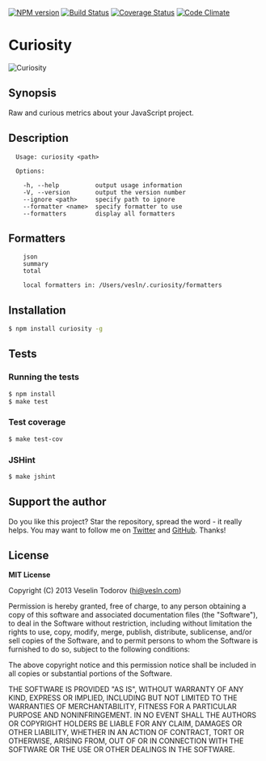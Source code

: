 [![NPM version](https://badge.fury.io/js/curiosity.png)](http://badge.fury.io/js/curiosity)
[![Build Status](https://secure.travis-ci.org/vesln/curiosity.png)](http://travis-ci.org/vesln/curiosity)
[![Coverage Status](https://coveralls.io/repos/vesln/curiosity/badge.png?branch=master)](https://coveralls.io/r/vesln/curiosity?branch=master)
[![Code Climate](https://codeclimate.com/github/vesln/curiosity.png)](https://codeclimate.com/github/vesln/curiosity)

# Curiosity

![Curiosity](http://i.imgur.com/KuQHBUp.png)

## Synopsis

Raw and curious metrics about your JavaScript project.

## Description

```
  Usage: curiosity <path>

  Options:

    -h, --help          output usage information
    -V, --version       output the version number
    --ignore <path>     specify path to ignore
    --formatter <name>  specify formatter to use
    --formatters        display all formatters
```

## Formatters

```
    json
    summary
    total

    local formatters in: /Users/vesln/.curiosity/formatters
```

## Installation

```bash
$ npm install curiosity -g
```

## Tests

### Running the tests

```bash
$ npm install
$ make test
```

### Test coverage

```bash
$ make test-cov
```

### JSHint

```bash
$ make jshint
```

## Support the author

Do you like this project? Star the repository, spread the word - it really helps. You may want to follow
me on [Twitter](https://twitter.com/vesln) and
[GitHub](https://github.com/vesln). Thanks!

## License

**MIT License**

Copyright (C) 2013 Veselin Todorov (hi@vesln.com)

Permission is hereby granted, free of charge, to any person obtaining a copy of this software and associated
documentation files (the "Software"), to deal in the Software without restriction, including without limitation the rights
to use, copy, modify, merge, publish, distribute, sublicense, and/or sell copies of the Software, and to permit
persons to whom the Software is furnished to do so, subject to the following conditions:

The above copyright notice and this permission notice shall be included in all copies or substantial
portions of the Software.

THE SOFTWARE IS PROVIDED "AS IS", WITHOUT WARRANTY OF ANY KIND, EXPRESS OR IMPLIED, INCLUDING BUT NOT LIMITED TO
THE WARRANTIES OF MERCHANTABILITY, FITNESS FOR A PARTICULAR PURPOSE AND NONINFRINGEMENT. IN NO EVENT SHALL THE
AUTHORS OR COPYRIGHT HOLDERS BE LIABLE FOR ANY CLAIM, DAMAGES OR OTHER LIABILITY, WHETHER IN AN ACTION OF CONTRACT,
TORT OR OTHERWISE, ARISING FROM, OUT OF OR IN CONNECTION WITH THE SOFTWARE OR THE USE OR OTHER DEALINGS IN THE SOFTWARE.
